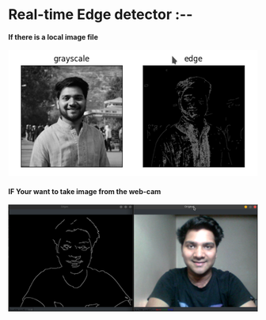 # Real-time Edge detector :--

#### If there is a local image file
![GrayScale](./images/grayscaleimage.jpeg)


#### IF Your want to take image from the web-cam
![realtime](./images/realtimeimage.jpeg)